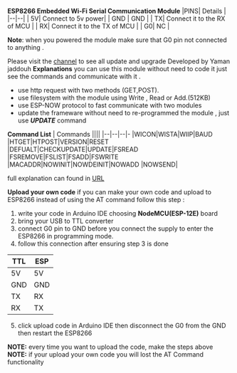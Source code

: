 **ESP8266 Embedded Wi-Fi Serial Communication Module**
|PINS| Details  |
|--|--|
| 5V|  Connect to 5v power|
| GND | GND |
| TX| Connect it to the RX of MCU |
| RX| Connect it to the TX of MCU |
| G0| NC |

**Note**: when you powered the module make sure that G0 pin not connected to anything .

Please visit the [channel](https://t.me/ESP8266_AT) to see all update and upgrade Developed by Yaman jaddouh
**Explanations**
you can use this module without need to code it just see the commands and communicate with it .

 -  use http request with two methods (GET,POST).
 -  use filesystem with the module using Write , Read or Add.(512KB)
 -  use ESP-NOW protocol to fast communicate with two modules 
-  update the frameware without need to re-programmed the module , just use ***UPDATE*** command 


**Command List**
| Commands  ||||
|--|--|--|-
|WICON|WISTA|WIIP|BAUD
|HTGET|HTPOST|VERSION|RESET
|DEFUALT|CHECKUPDATE|UPDATE|FSREAD
|FSREMOVE|FSLIST|FSADD|FSWRITE
|MACADDR|NOWINIT|NOWDEINIT|NOWADD
|NOWSEND|

full explanation can found in [URL](https://github.com/yaman-jaddouh/ESP8266_AT_COMMAND/blob/c2007f5adf6f493788e2e5063b34595fe1ae4245/ESP8266%20AT%20command.pdf)

**Upload your own code**
if  you can make your own code  and upload to ESP8266 instead of using the AT command follow this step : 

 1. write your code in Arduino IDE choosing **NodeMCU(ESP-12E)** board
 2. bring your USB to TTL converter
 3. connect G0 pin to GND before you connect the supply to enter the ESP8266 in programming mode.
 4. follow this connection after ensuring step 3 is done 
 
|TTL|ESP  |
|--|--|
| 5V | 5V |
| GND | GND |
| TX | RX |
| RX | TX |
 5. click upload code in Arduino IDE then disconnect the G0 from the GND then restart the ESP8266 
 
 **NOTE:** every time you want to upload the code, make the steps above
**NOTE:** if your upload your own code you will lost the AT Command functionality


